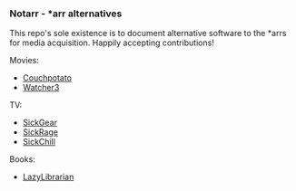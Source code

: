 ### Notarr - *arr alternatives

This repo's sole existence is to document alternative software to the *arrs for media acquisition. Happily accepting contributions!

Movies:
- [Couchpotato](https://couchpota.to)
- [Watcher3](https://github.com/barbequesauce/watcher3)

TV:
- [SickGear](https://github.com/sickgear/sickgear)
- [SickRage](https://git.sickrage.ca/sickrage)
- [SickChill](https://sickchill.github.io)

Books:
- [LazyLibrarian](https://lazylibrarian.gitlab.io)
